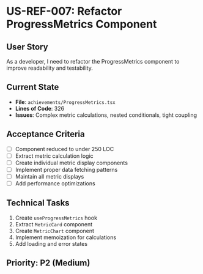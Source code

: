 # US-REF-007: Refactor ProgressMetrics Component

## User Story
As a developer, I need to refactor the ProgressMetrics component to improve readability and testability.

## Current State
- **File**: `achievements/ProgressMetrics.tsx`
- **Lines of Code**: 326
- **Issues**: Complex metric calculations, nested conditionals, tight coupling

## Acceptance Criteria
- [ ] Component reduced to under 250 LOC
- [ ] Extract metric calculation logic
- [ ] Create individual metric display components
- [ ] Implement proper data fetching patterns
- [ ] Maintain all metric displays
- [ ] Add performance optimizations

## Technical Tasks
1. Create `useProgressMetrics` hook
2. Extract `MetricCard` component
3. Create `MetricChart` component
4. Implement memoization for calculations
5. Add loading and error states

## Priority: P2 (Medium)